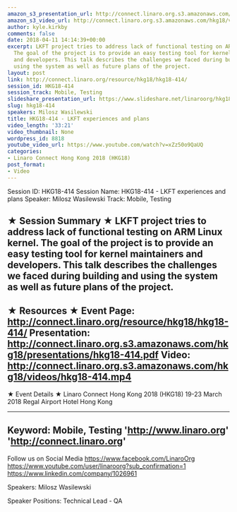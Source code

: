 ```yaml
---
amazon_s3_presentation_url: http://connect.linaro.org.s3.amazonaws.com/hkg18/presentations/hkg18-414.pdf
amazon_s3_video_url: http://connect.linaro.org.s3.amazonaws.com/hkg18/videos/hkg18-414.mp4
author: kyle.kirkby
comments: false
date: 2018-04-11 14:14:39+00:00
excerpt: LKFT project tries to address lack of functional testing on ARM Linux kernel.
  The goal of the project is to provide an easy testing tool for kernel maintainers
  and developers. This talk describes the challenges we faced during building and
  using the system as well as future plans of the project.
layout: post
link: http://connect.linaro.org/resource/hkg18/hkg18-414/
session_id: HKG18-414
session_track: Mobile, Testing
slideshare_presentation_url: https://www.slideshare.net/linaroorg/hkg18414-lkft-experiences-and-plans
slug: hkg18-414
speakers: Milosz Wasilewski
title: HKG18-414 - LKFT experiences and plans
video_length: '33:21'
video_thumbnail: None
wordpress_id: 8818
youtube_video_url: https://www.youtube.com/watch?v=xZz50o9QaUQ
categories:
- Linaro Connect Hong Kong 2018 (HKG18)
post_format:
- Video
---
```


Session ID: HKG18-414
Session Name: HKG18-414 - LKFT experiences and plans
Speaker: Milosz Wasilewski
Track: Mobile, Testing


★ Session Summary ★
LKFT project tries to address lack of functional testing on ARM Linux kernel. The goal of the project is to provide an easy testing tool for kernel maintainers and developers. This talk describes the challenges we faced during building and using the system as well as future plans of the project.
---------------------------------------------------
★ Resources ★
Event Page: http://connect.linaro.org/resource/hkg18/hkg18-414/
Presentation: http://connect.linaro.org.s3.amazonaws.com/hkg18/presentations/hkg18-414.pdf
Video: http://connect.linaro.org.s3.amazonaws.com/hkg18/videos/hkg18-414.mp4
 ---------------------------------------------------
★ Event Details ★
Linaro Connect Hong Kong 2018 (HKG18)
19-23 March 2018 
Regal Airport Hotel Hong Kong

---------------------------------------------------
Keyword: Mobile, Testing
'http://www.linaro.org'
'http://connect.linaro.org'
---------------------------------------------------
Follow us on Social Media
https://www.facebook.com/LinaroOrg
https://www.youtube.com/user/linaroorg?sub_confirmation=1
https://www.linkedin.com/company/1026961

Speakers: Milosz Wasilewski

Speaker Positions: Technical Lead - QA


